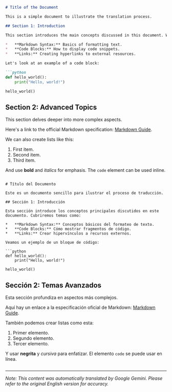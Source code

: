 ```markdown
# Title of the Document

This is a simple document to illustrate the translation process.

## Section 1: Introduction

This section introduces the main concepts discussed in this document. We will cover topics like:

*   **Markdown Syntax:** Basics of formatting text.
*   **Code Blocks:** How to display code snippets.
*   **Links:** Creating hyperlinks to external resources.

Let's look at an example of a code block:

```python
def hello_world():
    print("Hello, world!")

hello_world()
```

## Section 2: Advanced Topics

This section delves deeper into more complex aspects.

Here's a link to the official Markdown specification: [Markdown Guide](https://www.markdownguide.org/).

We can also create lists like this:

1.  First item.
2.  Second item.
3.  Third item.

And use **bold** and *italics* for emphasis.  The `code` element can be used inline.
```
```

```es
# Título del Documento

Este es un documento sencillo para ilustrar el proceso de traducción.

## Sección 1: Introducción

Esta sección introduce los conceptos principales discutidos en este documento. Cubriremos temas como:

*   **Markdown Syntax:** Conceptos básicos del formateo de texto.
*   **Code Blocks:** Cómo mostrar fragmentos de código.
*   **Links:** Crear hipervínculos a recursos externos.

Veamos un ejemplo de un bloque de código:

```python
def hello_world():
    print("Hello, world!")

hello_world()
```

## Sección 2: Temas Avanzados

Esta sección profundiza en aspectos más complejos.

Aquí hay un enlace a la especificación oficial de Markdown: [Markdown Guide](https://www.markdownguide.org/).

También podemos crear listas como esta:

1.  Primer elemento.
2.  Segundo elemento.
3.  Tercer elemento.

Y usar **negrita** y *cursiva* para enfatizar. El elemento `code` se puede usar en línea.
```
```

---
_Note: This content was automatically translated by Google Gemini. Please refer to the original English version for accuracy._